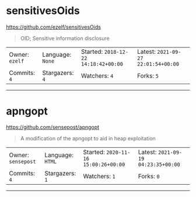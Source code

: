 # sensitivesOids

https://github.com/ezelf/sensitivesOids
<blockquote>
OID; Sensitive information disclosure
</blockquote>

<table><tr>
<tr><td>Owner: <code>ezelf</code></td>
    <td>Language: <code>None</code></td>
    <td>Started: <code>2018-12-22 14:18:42+00:00</code></td>
    <td>Latest: <code>2021-09-27 22:01:54+00:00</code></td></tr>
<tr><td>Commits: <code>4</code></td>
    <td>Stargazers: <code>4</code></td>
    <td>Watchers: <code>4</code></td>
    <td>Forks: <code>5</code></td></tr>
</table>

---

# apngopt

https://github.com/sensepost/apngopt
<blockquote>
A modification of the apngopt to aid in heap exploitation
</blockquote>

<table><tr>
<tr><td>Owner: <code>sensepost</code></td>
    <td>Language: <code>HTML</code></td>
    <td>Started: <code>2020-11-16 15:00:26+00:00</code></td>
    <td>Latest: <code>2021-09-19 04:23:35+00:00</code></td></tr>
<tr><td>Commits: <code>4</code></td>
    <td>Stargazers: <code>1</code></td>
    <td>Watchers: <code>1</code></td>
    <td>Forks: <code>0</code></td></tr>
</table>

---


